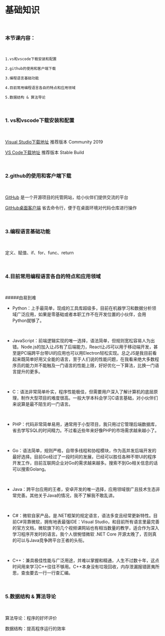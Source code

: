 # 基础知识

<br/>

### 本节课内容：

<br/>

    1.vs和vscode下载安装和配置

    2.github的使用和客户端下载

    3.编程语言基础功能

    4.目前常用编程语言各自的特点和应用领域

    5.数据结构 & 算法导论

<br/>

### 1. vs和vscode下载安装和配置

<br/>

[Visual Studio下载地址](https://visualstudio.microsoft.com/zh-hans/vs/)  推荐版本 Community 2019

[VS Code下载地址](https://code.visualstudio.com/)  推荐版本 Stable Build

<br/>

### 2.github的使用和客户端下载

<br/>

[GitHub](https://github.com/) 是一个开源项目的托管网站，给小伙伴们提供交流的平台

[GitHub桌面客户端](https://desktop.github.com/)  省去命令行，便于在桌面环境对代码仓库进行操作

<br/>

### 3.编程语言基础功能

<br/>

定义、赋值、if、for、func、return

<br/>

### 4.目前常用编程语言各自的特点和应用领域

<br/>

#####由易到难

- Python：上手最简单，现成的工具库超级多，目前在机器学习和数据分析领域广泛应用，如果是零基础或者本职工作不在开发位置的小伙伴，会用Python就够了。
<br/>

- JavaScript：前端逻辑实现的唯一选择，语法简单，但规则宽松容易人为出错。Node.js的加入让JS有了后端能力，React让JS可以用于移动端开发，甚至是PC端跨平台带UI的应用也可以用Electron轻松实现。总之JS是我目前看起来既简单好用又全能的语言，至于人们说的性能问题，在我看来绝大多数程序员的能力并不能触及一门语言的性能上限，好好优化一下算法，比换一门语言提升的更多。
<br/>

- C：语法非常简单朴实，程序性能极佳，但需要用户深入了解计算机的底层原理，制作大型项目的难度很高。一般大学本科会学习C语言基础，对小伙伴们来说算是最不陌生的一门语言。
<br/>

- PHP：代码非常简单易用，通常用于小型项目，我只用过它管理后端数据库，省去学写SQL的时间精力。不过看近些年来好像PHP的市场需求越来越小了。
<br/>

- Go：语法简单，规则严格，自带多线程和协程模块，作为高并发后端开发的最好选择。目前Go经过了一段时间的发展，已经可以胜任各种不带UI的程序开发工作，目前互联网企业对Go的需求越来越多。搜索不到Go相关信息的话可以搜索Golang。
<br/>

- Java：跨平台应用的王者，安卓开发的唯一选择，应用领域很广且技术生态非常完善。其他关于Java的情况，我不了解我不敢乱讲。
<br/>

- C#：微软自家产品，是.NET框架的规定语言，语法多变且经常更新特性。目前C#背靠微软，拥有地表最强IDE：Visual Studio，和目前所有语言里最完善的官方文档，微软旗下的几个视频课网站也有相当数量的教学，适合作为深入学习程序开发时的语言。我个人很惋惜微软 .NET Core 开源太晚了，否则真的可以与Java竞争跨平台王者的头衔。
<br/>

- C++：兼具极佳性能与广泛用途，并难以掌握和精通，人生不过数十年，这点时间用来学习C++往往不够用。C++本身没有垃圾回收，内存泄漏报错匪夷所思，查虫要去一行一行查汇编。

<br/>

### 5.数据结构 & 算法导论

<br/>

算法导论：程序的好坏评价

数据结构：提高程序运行的效率
